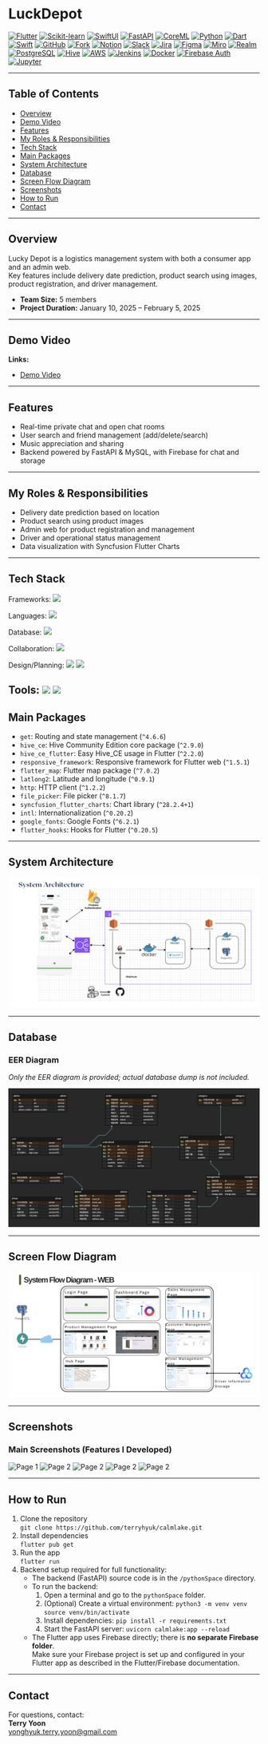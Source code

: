 # LuckDepot

[![Flutter](https://img.shields.io/badge/Flutter-02569B?style=for-the-badge&logo=flutter&logoColor=white)](https://flutter.dev/)
[![Scikit-learn](https://img.shields.io/badge/Scikit--learn-F7931E?style=for-the-badge&logo=scikit-learn&logoColor=white)](https://scikit-learn.org/)
[![SwiftUI](https://img.shields.io/badge/SwiftUI-FA7343?style=for-the-badge&logo=swift&logoColor=white)](https://developer.apple.com/xcode/swiftui/)
[![FastAPI](https://img.shields.io/badge/FastAPI-009688?style=for-the-badge&logo=fastapi&logoColor=white)](https://fastapi.tiangolo.com/)
[![CoreML](https://img.shields.io/badge/CoreML-0B1836?style=for-the-badge&logo=apple&logoColor=white)](https://developer.apple.com/documentation/coreml)
[![Python](https://img.shields.io/badge/Python-3776AB?style=for-the-badge&logo=python&logoColor=white)](https://python.org/)
[![Dart](https://img.shields.io/badge/Dart-0175C2?style=for-the-badge&logo=dart&logoColor=white)](https://dart.dev/)
[![Swift](https://img.shields.io/badge/Swift-FA7343?style=for-the-badge&logo=swift&logoColor=white)](https://developer.apple.com/swift/)
[![GitHub](https://img.shields.io/badge/GitHub-181717?style=for-the-badge&logo=github&logoColor=white)](https://github.com/)
[![Fork](https://img.shields.io/badge/Fork-181717?style=for-the-badge&logo=github&logoColor=white)](https://fork.com/)
[![Notion](https://img.shields.io/badge/Notion-000000?style=for-the-badge&logo=notion&logoColor=white)](https://notion.so/)
[![Slack](https://img.shields.io/badge/Slack-4A154B?style=for-the-badge&logo=slack&logoColor=white)](https://slack.com/)
[![Jira](https://img.shields.io/badge/Jira-0052CC?style=for-the-badge&logo=jira&logoColor=white)](https://www.atlassian.com/software/jira)
[![Figma](https://img.shields.io/badge/Figma-F24E1E?style=for-the-badge&logo=figma&logoColor=white)](https://figma.com/)
[![Miro](https://img.shields.io/badge/Miro-050038?style=for-the-badge&logo=miro&logoColor=white)](https://miro.com/)
[![Realm](https://img.shields.io/badge/Realm-39477F?style=for-the-badge&logo=realm&logoColor=white)](https://realm.io/)
[![PostgreSQL](https://img.shields.io/badge/PostgreSQL-336791?style=for-the-badge&logo=postgresql&logoColor=white)](https://www.postgresql.org/)
[![Hive](https://img.shields.io/badge/Hive-FFC107?style=for-the-badge&logo=hive&logoColor=white)](https://pub.dev/packages/hive)
[![AWS](https://img.shields.io/badge/AWS-232F3E?style=for-the-badge&logo=amazon-aws&logoColor=white)](https://aws.amazon.com/)
[![Jenkins](https://img.shields.io/badge/Jenkins-D24939?style=for-the-badge&logo=jenkins&logoColor=white)](https://www.jenkins.io/)
[![Docker](https://img.shields.io/badge/Docker-2496ED?style=for-the-badge&logo=docker&logoColor=white)](https://www.docker.com/)
[![Firebase Auth](https://img.shields.io/badge/Firebase%20Auth-FFCA28?style=for-the-badge&logo=firebase&logoColor=white)](https://firebase.google.com/)
[![Jupyter](https://img.shields.io/badge/Jupyter-F37626?style=for-the-badge&logo=jupyter&logoColor=white)](https://jupyter.org/)


---

## Table of Contents

- [Overview](#overview)
- [Demo Video](#demo-video)
- [Features](#features)
- [My Roles & Responsibilities](#my-roles--responsibilities)
- [Tech Stack](#tech-stack)
- [Main Packages](#main-packages)
- [System Architecture](#system-architecture)
- [Database](#database)
- [Screen Flow Diagram](#screen-flow-diagram)
- [Screenshots](#screenshots)
- [How to Run](#how-to-run)
- [Contact](#contact)

---

## Overview

Lucky Depot is a logistics management system with both a consumer app and an admin web.  
Key features include delivery date prediction, product search using images, product registration, and driver management.

- **Team Size:** 5 members  
- **Project Duration:** January 10, 2025 – February 5, 2025
  
---

## Demo Video

**Links:**  
- [Demo Video](https://youtu.be/zySfBs3fqRo)

---

## Features

- Real-time private chat and open chat rooms
- User search and friend management (add/delete/search)
- Music appreciation and sharing
- Backend powered by FastAPI & MySQL, with Firebase for chat and storage

---

## My Roles & Responsibilities

- Delivery date prediction based on location
- Product search using product images
- Admin web for product registration and management
- Driver and operational status management
- Data visualization with Syncfusion Flutter Charts

---

## Tech Stack

Frameworks:
<img src="https://img.shields.io/badge/Flutter-02569B?style=for-the-badge&logo=flutter&logoColor=white"/>

Languages:
<img src="https://img.shields.io/badge/Dart-0175C2?style=for-the-badge&logo=dart&logoColor=white"/>

Database:
<img src="https://img.shields.io/badge/Hive-FFC107?style=for-the-badge&logo=hive&logoColor=white"/>

Collaboration:
<img src="https://img.shields.io/badge/Fork-181717?style=for-the-badge&logo=github&logoColor=white"/>

Design/Planning:
<img src="https://img.shields.io/badge/Figma-F24E1E?style=for-the-badge&logo=figma&logoColor=white"/>
<img src="https://img.shields.io/badge/Miro-050038?style=for-the-badge&logo=miro&logoColor=white"/>

Tools:
<img src="https://img.shields.io/badge/VS%20Code-007ACC?style=for-the-badge&logo=visualstudiocode&logoColor=white"/>
<img src="https://img.shields.io/badge/GitHub-181717?style=for-the-badge&logo=github&logoColor=white"/>
---

## Main Packages

- `get`: Routing and state management (`^4.6.6`)
- `hive_ce`: Hive Community Edition core package (`^2.9.0`)
- `hive_ce_flutter`: Easy Hive_CE usage in Flutter (`^2.2.0`)
- `responsive_framework`: Responsive framework for Flutter web (`^1.5.1`)
- `flutter_map`: Flutter map package (`^7.0.2`)
- `latlong2`: Latitude and longitude (`^0.9.1`)
- `http`: HTTP client (`^1.2.2`)
- `file_picker`: File picker (`^8.1.7`)
- `syncfusion_flutter_charts`: Chart library (`^28.2.4+1`)
- `intl`: Internationalization (`^0.20.2`)
- `google_fonts`: Google Fonts (`^6.2.1`)
- `flutter_hooks`: Hooks for Flutter (`^0.20.5`)


---

## System Architecture

![System Configuration](image/System_Architecture.png)

---

## Database

### EER Diagram  
_Only the EER diagram is provided; actual database dump is not included._

![EER Diagram](image/EER.png)

---

## Screen Flow Diagram

![Screen Flow Diagram](image/SFD.png)

---

## Screenshots

### Main Screenshots (Features I Developed)

![Page 1](image/page1.png)
![Page 2](image/page2.png)
![Page 2](image/page2.png)
![Page 2](image/page2.png)
![Page 2](image/page2.png)

---

## How to Run

1. Clone the repository  
   `git clone https://github.com/terryhyuk/calmlake.git`
2. Install dependencies  
   `flutter pub get`
3. Run the app  
   `flutter run`
4. Backend setup required for full functionality:
   - The backend (FastAPI) source code is in the `/pythonSpace` directory.
   - To run the backend:
     1. Open a terminal and go to the `pythonSpace` folder.
     2. (Optional) Create a virtual environment:
        `python3 -m venv venv`
        `source venv/bin/activate`
     3. Install dependencies:
        `pip install -r requirements.txt`
     4. Start the FastAPI server:
        `uvicorn calmlake:app --reload`
   - The Flutter app uses Firebase directly; there is **no separate Firebase folder**.  
     Make sure your Firebase project is set up and configured in your Flutter app as described in the Flutter/Firebase documentation.

---

## Contact

For questions, contact:  
**Terry Yoon**  
yonghyuk.terry.yoon@gmail.com
